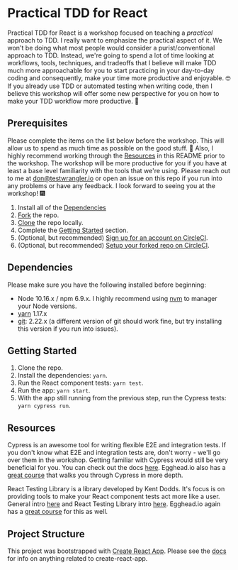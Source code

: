 # Practical TDD for React

Practical TDD for React is a workshop focused on teaching a _practical_ approach to TDD. I really want to emphasize the practical aspect of it. We won't be doing what most people would consider a purist/conventional approach to TDD. Instead, we're going to spend a lot of time looking at workflows, tools, techniques, and tradeoffs that I believe will make TDD much more approachable for you to start practicing in your day-to-day coding and consequently, make your time more productive and enjoyable. :nerd_face: If you already use TDD or automated testing when writing code, then I believe this workshop will offer some new perspective for you on how to make your TDD workflow more productive. :rocket:

## Prerequisites

Please complete the items on the list below before the workshop. This will allow us to spend as much time as possible on the good stuff. :pizza: Also, I highly recommend working through the [Resources](#Resources) in this README prior to the workshop. The workshop will be more productive for you if you have at least a base level familiarity with the tools that we're using. Please reach out to me at don@testwrangler.io or open an issue on this repo if you run into any problems or have any feedback. I look forward to seeing you at the workshop! :fireworks:

1. Install all of the [Dependencies](#dependencies)
2. [Fork](https://guides.github.com/activities/forking/) the repo.
3. [Clone](https://help.github.com/en/articles/cloning-a-repository) the repo locally.
4. Complete the [Getting Started](#getting-started) section.
5. (Optional, but recommended) [Sign up for an account on CircleCI](https://circleci.com/).
6. (Optional, but recommended) [Setup your forked repo on CircleCI](https://circleci.com/docs/2.0/getting-started/).

## Dependencies

Please make sure you have the following installed before beginning:

- Node 10.16.x / npm 6.9.x. I highly recommend using [nvm](https://github.com/nvm-sh/nvm) to manager your Node versions.
- [yarn](https://yarnpkg.com/en/) 1.17.x
- [git](https://git-scm.com/): 2.22.x (a different version of git should work fine, but try installing this version if you run into issues).

## Getting Started

1. Clone the repo.
2. Install the dependencies: `yarn`.
3. Run the React component tests: `yarn test`.
4. Run the app: `yarn start`.
5. With the app still running from the previous step, run the Cypress tests: `yarn cypress run`.

## Resources

Cypress is an awesome tool for writing flexible E2E and integration tests. If you don't know what E2E and integration tests are, don't worry - we'll go over them in the workshop. Getting familiar with Cypress would still be very beneficial for you. You can check out the docs [here](https://docs.cypress.io/guides/overview/why-cypress.html#In-a-nutshell). Egghead.io also has a [great course](https://egghead.io/courses/test-production-ready-apps-with-cypress) that walks you through Cypress in more depth.

React Testing Library is a library developed by Kent Dodds. It's focus is on providing tools to make your React component tests act more like a user. General intro [here](https://testing-library.com/docs/intro) and React Testing Library intro [here](https://testing-library.com/docs/react-testing-library/intro). Egghead.io again has a [great course](https://egghead.io/lessons/react-confidently-ship-production-react-apps) for this as well.

## Project Structure

This project was bootstrapped with [Create React App](https://github.com/facebook/create-react-app). Please see the [docs](https://facebook.github.io/create-react-app/docs) for info on anything related to create-react-app.

